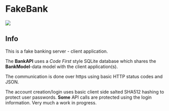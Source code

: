 # FakeBank

<img src="https://github.com/Chlorine-trifluoride/FakeBank/workflows/.NET%20Core/badge.svg"/>

## Info

This is a fake banking server - client application.

The **BankAPI** uses a *Code First* style SQLite database which shares the **BankModel**-data model with the client application(s).

The communication is done over https using basic HTTP status codes and JSON.

The account creation/login uses basic client side salted SHA512 hashing to protect user passwords.
**Some** API calls are protected using the login information. Very much a work in progress.

